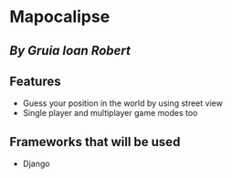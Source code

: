 # Mapocalipse

## _By Gruia Ioan Robert_


## Features

- Guess your position in the world by using street view
- Single player and multiplayer game modes too



## Frameworks that will be used
- Django
